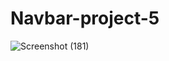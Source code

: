 # Navbar-project-5
![Screenshot (181)](https://user-images.githubusercontent.com/105298916/184892257-598f43dc-20ee-4ac7-8afd-8bc63054dcce.png)
